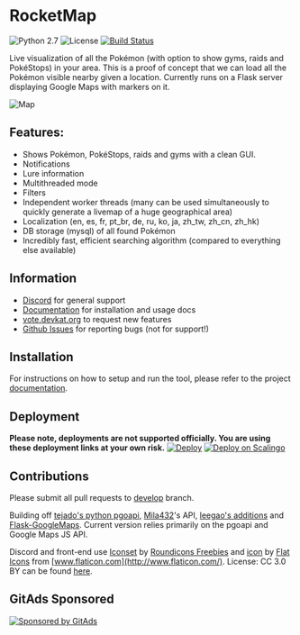 
# RocketMap

![Python 2.7](https://img.shields.io/badge/python-2.7-blue.svg) ![License](https://img.shields.io/github/license/RocketMap/RocketMap.svg) [![Build Status](https://travis-ci.org/RocketMap/RocketMap.svg?branch=develop)](https://travis-ci.org/RocketMap/RocketMap)

Live visualization of all the Pokémon (with option to show gyms, raids and PokéStops) in your area. This is a proof of concept that we can load all the Pokémon visible nearby given a location. Currently runs on a Flask server displaying Google Maps with markers on it.

![Map](https://github.com/RocketMap/RocketMap/blob/develop/static/RocketMap.png)

## Features:

* Shows Pokémon, PokéStops, raids and gyms with a clean GUI.
* Notifications
* Lure information
* Multithreaded mode
* Filters
* Independent worker threads (many can be used simultaneously to quickly generate a livemap of a huge geographical area)
* Localization (en, es, fr, pt_br, de, ru, ko, ja, zh_tw, zh_cn, zh_hk)
* DB storage (mysql) of all found Pokémon
* Incredibly fast, efficient searching algorithm (compared to everything else available)

## Information
* [Discord](https://discord.gg/rocketmap) for general support
* [Documentation](https://rocketmap.readthedocs.io/) for installation and usage docs
* [vote.devkat.org](http://vote.devkat.org) to request new features
* [Github Issues](https://github.com/RocketMap/RocketMap/issues) for reporting bugs (not for support!)

## Installation

For instructions on how to setup and run the tool, please refer to the project [documentation](https://rocketmap.readthedocs.io).

## Deployment

**Please note, deployments are not supported officially. You are using these deployment links at your own risk.**
[![Deploy](https://raw.githubusercontent.com/RocketMap/PokemonGo-Map-in-Cloud/master/images/deploy-to-jelastic.png)](https://jelastic.com/install-application/?manifest=https://raw.githubusercontent.com/RocketMap/PokemonGo-Map-in-Cloud/master/manifest.jps) [![Deploy on Scalingo](https://cdn.scalingo.com/deploy/button.svg)](https://my.scalingo.com/deploy?source=https://github.com/RocketMap/RocketMap#develop)

## Contributions

Please submit all pull requests to [develop](https://github.com/RocketMap/RocketMap/tree/develop) branch.

Building off [tejado's python pgoapi](https://github.com/tejado/pgoapi), [Mila432](https://github.com/Mila432/Pokemon_Go_API)'s API, [leegao's additions](https://github.com/leegao/pokemongo-api-demo/tree/simulation) and [Flask-GoogleMaps](https://github.com/rochacbruno/Flask-GoogleMaps). Current version relies primarily on the pgoapi and Google Maps JS API.

Discord and front-end use [Iconset](http://www.flaticon.com/packs/packs/pokemon-go/) by [Roundicons Freebies](http://www.flaticon.com/authors/roundicons-freebies/) and [icon](http://www.flaticon.com/free-icon/rocket_178158) by [Flat Icons](http://flat-icons.com/) from [www.flaticon.com](http://www.flaticon.com/). License: CC 3.0 BY can be found [here](http://creativecommons.org/licenses/by/3.0/).

## GitAds Sponsored
[![Sponsored by GitAds](https://gitads.dev/v1/ad-serve?source=arnabnandy7/pokemongo-map@github)](https://gitads.dev/v1/ad-track?source=arnabnandy7/pokemongo-map@github)


